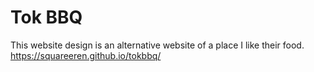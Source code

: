 # Tok BBQ
This website design is an alternative website of a place I like their food.<br>
https://squareeren.github.io/tokbbq/
